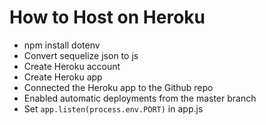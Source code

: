 # How to Host on Heroku

- npm install dotenv
- Convert sequelize json to js
- Create Heroku account
- Create Heroku app
- Connected the Heroku app to the Github repo
- Enabled automatic deployments from the master branch
- Set `app.listen(process.env.PORT)` in app.js
